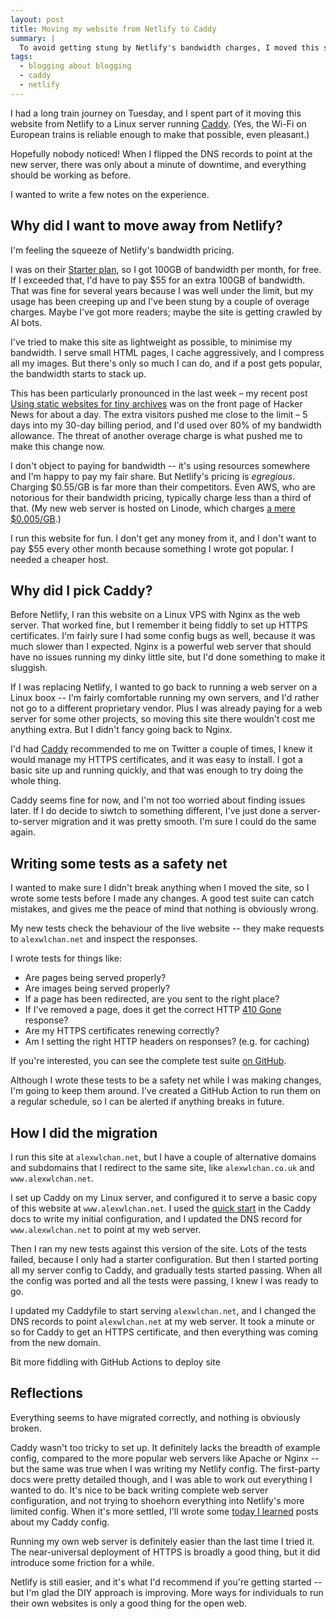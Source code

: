 ```yaml
---
layout: post
title: Moving my website from Netlify to Caddy
summary: |
  To avoid getting stung by Netlify's bandwidth charges, I moved this site to a Linux server running Caddy as my web server.
tags:
  - blogging about blogging
  - caddy
  - netlify
---
```

I had a long train journey on Tuesday, and I spent part of it moving this website from Netlify to a Linux server running [Caddy].
(Yes, the Wi-Fi on European trains is reliable enough to make that possible, even pleasant.)

Hopefully nobody noticed!
When I flipped the DNS records to point at the new server, there was only about a minute of downtime, and everything should be working as before.

I wanted to write a few notes on the experience.

[Caddy]: https://caddyserver.com/



## Why did I want to move away from Netlify?

I'm feeling the squeeze of Netlify's bandwidth pricing.

I was on their [Starter plan], so I got 100GB of bandwidth per month, for free.
If I exceeded that, I'd have to pay $55 for an extra 100GB of bandwidth.
That was fine for several years because I was well under the limit, but my usage has been creeping up and I've been stung by a couple of overage charges.
Maybe I've got more readers; maybe the site is getting crawled by AI bots.

I've tried to make this site as lightweight as possible, to minimise my bandwidth.
I serve small HTML pages, I cache aggressively, and I compress all my images.
But there's only so much I can do, and if a post gets popular, the bandwidth starts to stack up.

This has been particularly pronounced in the last week – my recent post [Using static websites for tiny archives] was on the front page of Hacker News for about a day.
The extra visitors pushed me close to the limit – 5 days into my 30-day billing period, and I'd used over 80% of my bandwidth allowance.
The threat of another overage charge is what pushed me to make this change now.

I don't object to paying for bandwidth -- it's using resources somewhere and I'm happy to pay my fair share.
But Netlify's pricing is *egregious*.
Charging $0.55/GB is far more than their competitors.
Even AWS, who are notorious for their bandwidth pricing, typically charge less than a third of that.
(My new web server is hosted on Linode, which charges [a mere $0.005/GB][linode].)

I run this website for fun.
I don't get any money from it, and I don't want to pay $55 every other month because something I wrote got popular.
I needed a cheaper host.

[Starter plan]: https://www.netlify.com/pricing/#pricing-table
[Using static websites for tiny archives]: /2024/static-websites/
[linode]: https://techdocs.akamai.com/cloud-computing/docs/network-transfer-usage-and-costs#usage-costs

## Why did I pick Caddy?

Before Netlify, I ran this website on a Linux VPS with Nginx as the web server.
That worked fine, but I remember it being fiddly to set up HTTPS certificates.
I'm fairly sure I had some config bugs as well, because it was much slower than I expected.
Nginx is a powerful web server that should have no issues running my dinky little site, but I'd done something to make it sluggish.

If I was replacing Netlify, I wanted to go back to running a web server on a Linux boox -- I'm fairly comfortable running my own servers, and I'd rather not go to a different proprietary vendor.
Plus I was already paying for a web server for some other projects, so moving this site there wouldn't cost me anything extra.
But I didn't fancy going back to Nginx.

I'd had [Caddy] recommended to me on Twitter a couple of times, I knew it would manage my HTTPS certificates, and it was easy to install.
I got a basic site up and running quickly, and that was enough to try doing the whole thing.

Caddy seems fine for now, and I'm not too worried about finding issues later.
If I do decide to siwtch to something different, I've just done a server-to-server migration and it was pretty smooth.
I'm sure I could do the same again.

[Caddy]: https://caddyserver.com/

## Writing some tests as a safety net

I wanted to make sure I didn't break anything when I moved the site, so I wrote some tests before I made any changes.
A good test suite can catch mistakes, and gives me the peace of mind that nothing is obviously wrong.

My new tests check the behaviour of the live website -- they make requests to `alexwlchan.net` and inspect the responses.

I wrote tests for things like:

*   Are pages being served properly?
*   Are images being served properly?
*   If a page has been redirected, are you sent to the right place?
*   If I've removed a page, does it get the correct HTTP [410 Gone](https://developer.mozilla.org/en-US/docs/Web/HTTP/Status/410) response?
*   Are my HTTPS certificates renewing correctly?
*   Am I setting the right HTTP headers on responses? (e.g. for caching)

If you're interested, you can see the complete test suite [on GitHub](https://github.com/alexwlchan/alexwlchan.net/tree/main/tests).

Although I wrote these tests to be a safety net while I was making changes, I'm going to keep them around.
I've created a GitHub Action to run them on a regular schedule, so I can be alerted if anything breaks in future.

## How I did the migration

I run this site at `alexwlchan.net`, but I have a couple of alternative domains and subdomains that I redirect to the same site, like `alexwlchan.co.uk` and `www.alexwlchan.net`.

I set up Caddy on my Linux server, and configured it to serve a basic copy of this website at `www.alexwlchan.net`.
I used the [quick start] in the Caddy docs to write my initial configuration, and I updated the DNS record for `www.alexwlchan.net` to point at my web server.

Then I ran my new tests against this version of the site.
Lots of the tests failed, because I only had a starter configuration.
But then I started porting all my server config to Caddy, and gradually tests started passing.
When all the config was ported and all the tests were passing, I knew I was ready to go.

I updated my Caddyfile to start serving `alexwlchan.net`, and I changed the DNS records to point `alexwlchan.net` at my web server.
It took a minute or so for Caddy to get an HTTPS certificate, and then everything was coming from the new domain.

Bit more fiddling with GitHub Actions to deploy site

[quick start]: https://caddyserver.com/docs/quick-starts/static-files

## Reflections

Everything seems to have migrated correctly, and nothing is obviously broken.

Caddy wasn't too tricky to set up.
It definitely lacks the breadth of example config, compared to the more popular web servers like Apache or Nginx -- but the same was true when I was writing my Netlify config.
The first-party docs were pretty detailed though, and I was able to work out everything I wanted to do.
It's nice to be back writing complete web server configuration, and not trying to shoehorn everything into Netlify's more limited config.
When it's more settled, I'll wrote some [today I learned](/til/) posts about my Caddy config.

Running my own web server is definitely easier than the last time I tried it.
The near-universal deployment of HTTPS is broadly a good thing, but it did introduce some friction for a while.

Netlify is still easier, and it's what I'd recommend if you're getting started -- but I'm glad the DIY approach is improving.
More ways for individuals to run their own websites is only a good thing for the open web.
